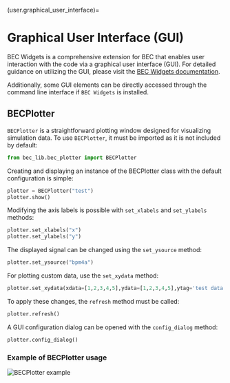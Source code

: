 (user.graphical_user_interface)=
# Graphical User Interface (GUI)

BEC Widgets is a comprehensive extension for BEC that enables user interaction with the code via a graphical user interface (GUI). For detailed guidance on utilizing the GUI, please visit the [BEC Widgets documentation](https://bec-widgets.readthedocs.io/en/latest/).

Additionally, some GUI elements can be directly accessed through the command line interface if `BEC Widgets` is installed.

## BECPlotter

`BECPlotter` is a straightforward plotting window designed for visualizing simulation data.
To use `BECPlotter`, it must be imported as it is not included by default:


```python
from bec_lib.bec_plotter import BECPlotter
```

Creating and displaying an instance of the BECPlotter class with the default configuration is simple:

```python
plotter = BECPlotter("test")
plotter.show()
```

Modifying the axis labels is possible with `set_xlabels` and `set_ylabels` methods:

```python
plotter.set_xlabels("x")
plotter.set_ylabels("y")
```

The displayed signal can be changed using the `set_ysource` method:

```python
plotter.set_ysource("bpm4a")
```

For plotting custom data, use the `set_xydata` method:

```python
plotter.set_xydata(xdata=[1,2,3,4,5],ydata=[1,2,3,4,5],ytag='test data')
```

To apply these changes, the `refresh` method must be called:

```python
plotter.refresh()
```

A GUI configuration dialog can be opened with the `config_dialog` method:

```python
plotter.config_dialog()
```

### Example of BECPlotter usage
![BECPlotter example](../_static/gif/bec_plotter.gif)